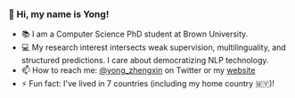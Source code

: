 ### 👋  Hi, my name is Yong!

- 📚 I am a Computer Science PhD student at Brown University. 
- 💻 My research interest intersects weak supervision, multilinguality, and structured predictions. I care about democratizing NLP technology. 
- 📫 How to reach me: [@yong_zhengxin](https://twitter.com/yong_zhengxin) on Twitter or my [website](http://yongzx.github.io/)
- ⚡ Fun fact: I've lived in 7 countries (including my home country 🇲🇾)!
